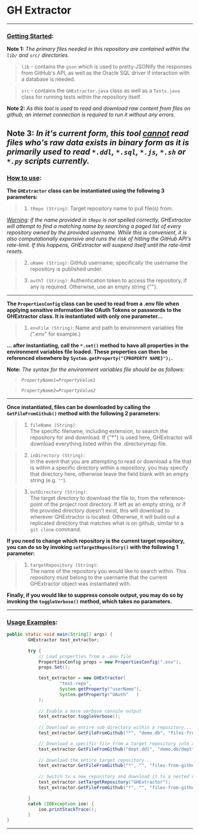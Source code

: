 # GH Extractor
---

<h3><u>Getting Started</u>:</h3>

<strong>Note 1:</strong>
<i>
	The primary files needed in this repository are contained within the `	lib/` and `src/` directories.
</i>
>`lib` - contains the ```gson``` which is used to pretty-JSONify the 	responses from GitHub's API, as well as the Oracle SQL driver if 	interaction with a database is needed. 

>`src` - contains the `GHExtractor.java` class as well as a `Tests.java` 	class for running tests within the repository itself.

<strong>Note 2:</strong> 
<i>
	As this tool is used to read and download raw content from files on 	github, an internet connection is required to run it without any errors. 
</i>

<strong>Note 3:</strong> 
<i>
	In it's current form, this tool <u>cannot</u> read files who's raw data 	exists in binary form as it is primarily used to read `*.ddl`, `*.sql`, 	`*.js`, `*.sh` or `*.py` scripts currently.
</i>
---
<h3><u>How to use</u>:</h3>

<strong>The `GHExtractor` class can be instantiated using the following 3 parameters:</strong>

>1. `tRepo (String)`:
Target repository name to pull file(s) from. 

<i> <u>Warning</u>: if the name provided in `tRepo` is not spelled correctly, GHExtractor will attempt to find a matching name by searching a paged list of every repository owned by the provided username. While this is convenient, it is also computationally expensive and runs the risk of hitting the GitHub API's rate-limit. If this happens, GHExtractor will suspend itself until the rate-limit resets.</i>

>2. `uName (String)`:
GitHub username; specifically the username the repository is published under.
	
>3. `authT (String)`: 
Authentication token to access the repository, if any is required. Otherwise, use an empty string {""}. 

---

<strong>The `PropertiesConfig` class can be used to read from a .env file when applying sensitive information like OAuth Tokens or passwords to the GHExtractor class. It is instantiated with only one parameter...</strong>

>1. `envFile (String)`:
Name and path to environment variables file (".env" for example.)

<strong>... after instantiating, call the `*.set()` method to have all properties in the environment variables file loaded. These properties can then be referenced elsewhere by `System.getProperty("{PROPERTY NAME}");`.</strong>

<strong>Note:</strong> 
<i>
	The syntax for the environment variables file should be as follows:
	
>`PropertyName1=PropertyValue1`

> `PropertyName2=PropertyValue2`

</i>

---

<strong> Once instantiated, files can be downloaded by calling the `GetFileFromGithub()` method with the following 2 parameters:</strong>

>1. `fileName (String)`:  
The specific filename, including extension, to search the repository for and download. If {"*"} is used here, GHExtractor will download everything listed within the .directorymap file.

>2. `inDirectory (String)`:  
In the event that you are attempting to read or download a file that is within a specific directory within a repository, you may specify that directory here, otherwise leave the field blank with an empty string (e.g. `""`).
	
>3. `outDirectory (String)`:  
The target directory to download the file to, from the reference-point of the project root directory. If left as an empty string, or if the provided directory doesn't exist, this will download to wherever GHExtractor is located. Otherwise, it will build out a replicated directory that matches what is on github, similar to a `git clone` command.

<strong>If you need to change which repository is the current target repository, you can do so by invoking `setTargetRepository()` with the following 1 parameter:</strong>

>1. `targetRepository (String)`:  
The name of the repository you would like to search within. This repository must belong to the username that the current GHExtractor object was instantiated with.

<strong>Finally, if you would like to suppress console output, you may do so by invoking the `toggleVerbose()` method, which takes no parameters.</strong>

---

<h3><u>Usage Examples</u>:</h3>

```java
public static void main(String[] args) {
		GHExtractor test_extractor;
		
        try {
        	// Load properties from a .env file
            PropertiesConfig props = new PropertiesConfig(".env");
            props.Set();

            test_extractor = new GHExtractor(
                    "test-repo",
                    System.getProperty("userName"),
                    System.getProperty("OAuth"   )
            );
            
			// Enable a more verbose console output
            test_extractor.toggleVerbose();
            
			// Download an entire sub-directory within a repository...
			test_extractor.GetFileFromGithub("*", "demo.db", "files-from-github");

			// Download a specific file from a target repository into a nested local directory...
			test_extractor.GetFileFromGithub("dept.ddl", "demo.db/dept", "files-from-github/anotherDirectory");
			
			// Download the entire target repository...
			test_extractor.GetFileFromGithub("*", "", "files-from-github"); 
			
			// Switch to a new repository and download it to a nested directory...
			test_extractor.setTargetRepository("GHExtractor");
            test_extractor.GetFileFromGithub("*", "", "files-from-github/Secondary-outDirectory");

        }
        catch (IOException ioe) {
            ioe.printStackTrace();
        }       
}
```

---
